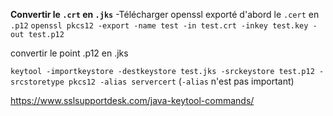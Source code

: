 **Convertir le `.crt` en `.jks`**
-Télécharger openssl 
exporté d'abord le `.cert` en `.p12`
`openssl pkcs12 -export -name test -in test.crt -inkey test.key -out test.p12`

convertir le point .p12 en .jks

`keytool -importkeystore -destkeystore test.jks -srckeystore test.p12 -srcstoretype pkcs12 -alias servercert` (`-alias` n'est pas important)

https://www.sslsupportdesk.com/java-keytool-commands/